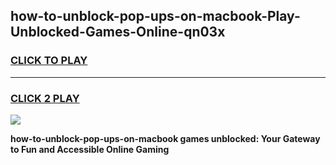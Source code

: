 
## how-to-unblock-pop-ups-on-macbook-Play-Unblocked-Games-Online-qn03x
<h3>
<a href="https://premium76.site?title=how-to-unblock-pop-ups-on-macbook&ref=25A">CLICK TO PLAY</a></h3>
<hr>

<h3>
<a href="https://premium76.site?title=how-to-unblock-pop-ups-on-macbook&ref=25A">CLICK 2 PLAY</a>
  
</h3>

<a href="https://premium76.site?title=how-to-unblock-pop-ups-on-macbook&ref=25A"><img src="https://clearcache.store/games.png"></a>


**how-to-unblock-pop-ups-on-macbook games unblocked: Your Gateway to Fun and Accessible Online Gaming**
